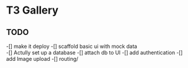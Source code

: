 # T3 Gallery

## TODO

 -[] make it deploy 
 -[] scaffold basic ui with mock data   
 -[] Actully set up a database
 -[] attach db to UI
 -[] add authentication 
 -[] add Image upload
 -[] routing/
